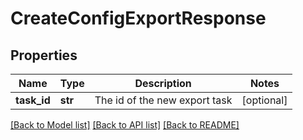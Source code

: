 # CreateConfigExportResponse

## Properties
Name | Type | Description | Notes
------------ | ------------- | ------------- | -------------
**task_id** | **str** | The id of the new export task | [optional] 

[[Back to Model list]](../README.md#documentation-for-models) [[Back to API list]](../README.md#documentation-for-api-endpoints) [[Back to README]](../README.md)


